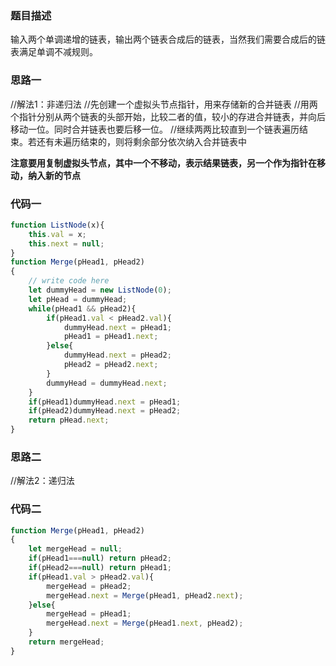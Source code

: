 ### 题目描述

输入两个单调递增的链表，输出两个链表合成后的链表，当然我们需要合成后的链表满足单调不减规则。

### 思路一

//解法1：非递归法
//先创建一个虚拟头节点指针，用来存储新的合并链表
//用两个指针分别从两个链表的头部开始，比较二者的值，较小的存进合并链表，并向后移动一位。同时合并链表也要后移一位。
//继续两两比较直到一个链表遍历结束。若还有未遍历结束的，则将剩余部分依次纳入合并链表中

**注意要用复制虚拟头节点，其中一个不移动，表示结果链表，另一个作为指针在移动，纳入新的节点**

### 代码一

```js
function ListNode(x){
    this.val = x;
    this.next = null;
}
function Merge(pHead1, pHead2)
{
    // write code here
    let dummyHead = new ListNode(0);
    let pHead = dummyHead;
    while(pHead1 && pHead2){
        if(pHead1.val < pHead2.val){
            dummyHead.next = pHead1;
            pHead1 = pHead1.next;
        }else{
            dummyHead.next = pHead2;
            pHead2 = pHead2.next;
        }
        dummyHead = dummyHead.next;
    }
    if(pHead1)dummyHead.next = pHead1;
    if(pHead2)dummyHead.next = pHead2;
    return pHead.next;
}
```

### 思路二

//解法2：递归法

### 代码二

```js
function Merge(pHead1, pHead2)
{
    let mergeHead = null;
    if(pHead1===null) return pHead2;
    if(pHead2===null) return pHead1;
    if(pHead1.val > pHead2.val){
        mergeHead = pHead2;
        mergeHead.next = Merge(pHead1, pHead2.next);
    }else{
        mergeHead = pHead1;
        mergeHead.next = Merge(pHead1.next, pHead2);
    }
    return mergeHead;
}
```

